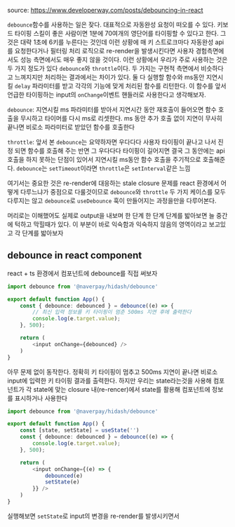 source: https://www.developerway.com/posts/debouncing-in-react 

`debounce`함수를 사용하는 일은 잦다. 대표적으로 자동완성 요청이 떠오를 수 있다.  키보드 타이핑 스킬이 좋은 사람이면 1분에 70여개의 영단어를 타이핑할 수 있다고 한다. 그것은 대략 1초에 6키를 누른다는 것인데 이런 상황에 매 키 스트로크마다 자동완성 api를 요청한다거나 필터링 처리 로직으로 re-render을 발생시킨다면 사용자 경험측면에서도 성능 측면에서도 매우 좋지 않을 것이다.
이런 상황에서 우리가 주로 사용하는 것은 두 가지 정도가 있다 `debounce`와 `throttle`이다.  두 가지는 구현적 측면에서 비슷하다고 느껴지지만 처리하는 결과에서는 차이가 있다. 둘 다 실행할 함수와 ms동안 지연시킬 `delay` 파라미터를 받고 각각의 기능에 맞게 처리된 함수를 리턴한다. 이 함수를 앞서 언급한 타이핑하는 input의 `onChange`이벤트 핸들러로 사용한다고 생각해보자.

`debounce`: 지연시킬 ms 파라미터를 받아서 지연시간 동안 재호출이 들어오면 함수 호출을 무시하고 타이머를 다시 ms로 리셋한다. ms 동안 추가 호출 없이 지연이 무사히 끝나면 비로소 파라미터로 받았던 함수를 호출한다

`throttle`: 앞서 본 `debounce`는 요약하자면 우다다다 사용자 타이핑이 끝나고 나서 진정 되면 함수를 호출해 주는 반면 그 우다다다 타이핑이 길어지면 결국 그 동안에는 api호출을 하지 못하는 단점이 있어서 지연시킬 ms동안 함수 호출을 주기적으로 호출해준다. `debounce`는 `setTimeout`이라면 `throttle`은 `setInterval`같은 느낌

여기서는 중요한 것은 re-render에 대응하는 stale closure 문제를 react 환경에서 어떻게 다루느냐가 중점으로 다룰것이므로  `debounce`와  `throttle`  두 가지 케이스를 모두 다루지는 않고  `debounce`로 `useDebounce` 훅이 만들어지는 과정을만을 다루어본다.

머리로는 이해했어도 실제로 output을 내보며 한 단계 한 단계 단계를 밟아보면 늘 중간에 턱하고 막힐때가 있다. 이 부분이 바로 익숙함과 익숙하지 않음의 영역이라고 보고있고 각 단계를 밟아보자

## debounce in react component

react + ts 환경에서 컴포넌트에 debounce를 직접 써보자

```ts
import debounce from '@naverpay/hidash/debounce'

export default function App() {
	const { debounce: debounced } = debounce((e) => {
		// 최신 입력 정보를 키 타이핑이 멈춘 500ms 지연 후에 출력한다
		console.log(e.target.value);
	}, 500);

	return (
		<input onChange={debounced} />
	)
}
```

아무 문제 없이 동작한다. 정확히 키 타이핑이 멈추고 500ms 지연이 끝나면 비로소 input에 입력한 키 타이핑 결과를 출력한다.
하지만 우리는 state라는것을 사용해 컴포넌트가 각 state에 맞는 closure 내(re-rencer)에서 state를 활용해 컴포넌트에 정보를 표시하거나 사용한다

```ts
import debounce from '@naverpay/hidash/debounce'

export default function App() {
	const [state, setState] = useState('')
	const { debounce: debounced } = debounce((e) => {
		console.log(e.target.value);
	}, 500);

	return (
		<input onChange={(e) => {
			debounced(e)
			setState(e)
		}} />
	)
}
```

실행해보면 `setState`로 input의 변경을 re-render를 발생시키면서